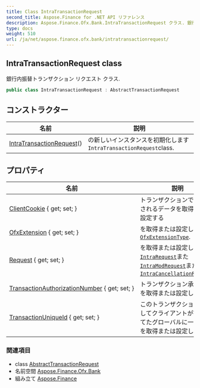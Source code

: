 ```yaml
---
title: Class IntraTransactionRequest
second_title: Aspose.Finance for .NET API リファレンス
description: Aspose.Finance.Ofx.Bank.IntraTransactionRequest クラス. 銀行内振替トランザクション リクエスト クラス.
type: docs
weight: 510
url: /ja/net/aspose.finance.ofx.bank/intratransactionrequest/
---
```

## IntraTransactionRequest class

銀行内振替トランザクション リクエスト クラス.

```csharp
public class IntraTransactionRequest : AbstractTransactionRequest
```

## コンストラクター

| 名前 | 説明 |
| --- | --- |
| [IntraTransactionRequest](intratransactionrequest/)() | の新しいインスタンスを初期化します`IntraTransactionRequest`class. |

## プロパティ

| 名前 | 説明 |
| --- | --- |
| [ClientCookie](../../aspose.finance.ofx/abstracttransactionrequest/clientcookie/) { get; set; } | トランザクションでエコーされるデータを取得または設定する |
| [OfxExtension](../../aspose.finance.ofx.bank/intratransactionrequest/ofxextension/) { get; set; } | を取得または設定します[`OfxExtensionType`](../../aspose.finance.ofx/ofxextensiontype/). |
| [Request](../../aspose.finance.ofx.bank/intratransactionrequest/request/) { get; set; } | を取得または設定します[`IntraRequest`](../intrarequest/)また[`IntraModRequest`](../intramodrequest/)また[`IntraCancellationRequest`](../intracancellationrequest/). |
| [TransactionAuthorizationNumber](../../aspose.finance.ofx/abstracttransactionrequest/transactionauthorizationnumber/) { get; set; } | トランザクション承認番号を取得または設定します。 |
| [TransactionUniqueId](../../aspose.finance.ofx/abstracttransactionrequest/transactionuniqueid/) { get; set; } | このトランザクションに対してクライアントが割り当てたグローバルに一意の ID を取得または設定します |

### 関連項目

* class [AbstractTransactionRequest](../../aspose.finance.ofx/abstracttransactionrequest/)
* 名前空間 [Aspose.Finance.Ofx.Bank](../../aspose.finance.ofx.bank/)
* 組み立て [Aspose.Finance](../../)


